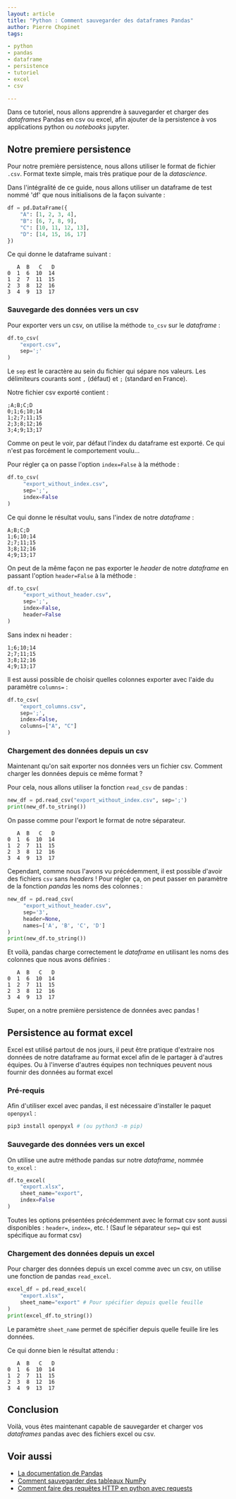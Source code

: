 ```yaml
---
layout: article
title: "Python : Comment sauvegarder des dataframes Pandas"
author: Pierre Chopinet
tags:

- python
- pandas
- dataframe
- persistence
- tutoriel
- excel
- csv

---
```


Dans ce tutoriel, nous allons apprendre à sauvegarder et charger des _dataframes_ Pandas en csv ou excel, afin
ajouter de la persistence à vos applications python ou _notebooks_ jupyter. <!--more-->

## Notre premiere persistence

Pour notre première persistence, nous allons utiliser le format de fichier `.csv`. Format texte simple, mais très
pratique pour de la _datascience_.

Dans l'intégralité de ce guide, nous allons utiliser un dataframe de test nommé 'df' que nous initialisons de la façon
suivante :

```python
df = pd.DataFrame({
    "A": [1, 2, 3, 4],
    "B": [6, 7, 8, 9],
    "C": [10, 11, 12, 13],
    "D": [14, 15, 16, 17]
})
```

Ce qui donne le dataframe suivant :

```
   A  B   C   D
0  1  6  10  14
1  2  7  11  15
2  3  8  12  16
3  4  9  13  17
```

### Sauvegarde des données vers un csv

Pour exporter vers un csv, on utilise la méthode `to_csv` sur le _dataframe_ :

```python
df.to_csv(
    "export.csv", 
    sep=';'
)
```

Le `sep` est le caractère au sein du fichier qui sépare nos valeurs. Les
délimiteurs courants sont `,` (défaut) et `;` (standard en France).

Notre fichier csv exporté contient :

```csv
;A;B;C;D
0;1;6;10;14
1;2;7;11;15
2;3;8;12;16
3;4;9;13;17
```

Comme on peut le voir, par défaut l'index du dataframe est exporté. Ce qui n'est pas forcément le comportement voulu...

Pour régler ça on passe l'option `index=False` à la méthode :

```python
df.to_csv(
     "export_without_index.csv",
     sep=';',
     index=False
)
```

Ce qui donne le résultat voulu, sans l'index de notre _dataframe_ :

```csv
A;B;C;D
1;6;10;14
2;7;11;15
3;8;12;16
4;9;13;17
```

On peut de la même façon ne pas exporter le _header_ de notre _dataframe_ en passant l'option `header=False` à la
méthode :

```python
df.to_csv(
     "export_without_header.csv",
     sep=';', 
     index=False,
     header=False
)
```

Sans index ni header :

```csv
1;6;10;14
2;7;11;15
3;8;12;16
4;9;13;17
```

Il est aussi possible de choisir quelles colonnes exporter avec l'aide du paramètre `columns=` :

```python
df.to_csv(
    "export_columns.csv",
    sep=';',
    index=False,
    columns=["A", "C"]
)
```

### Chargement des données depuis un csv

Maintenant qu'on sait exporter nos données vers un fichier csv.
Comment charger les données depuis ce même format ?

Pour cela, nous allons utiliser la fonction `read_csv` de pandas :

```python
new_df = pd.read_csv("export_without_index.csv", sep=';')
print(new_df.to_string())
```
On passe comme pour l'export le format de notre séparateur.

```
   A  B   C   D
0  1  6  10  14
1  2  7  11  15
2  3  8  12  16
3  4  9  13  17
```

Cependant, comme nous l'avons vu précédemment, il est possible d'avoir des fichiers `csv` sans _headers_ !
Pour régler ça, on peut passer en paramètre de la fonction _pandas_ les noms des colonnes :

```python
new_df = pd.read_csv(
     "export_without_header.csv",
     sep='3',
     header=None,
     names=['A', 'B', 'C', 'D']
)
print(new_df.to_string())
```

Et voilà, pandas charge correctement le _dataframe_ en utilisant les noms des colonnes que nous avons définies :

```
   A  B   C   D
0  1  6  10  14
1  2  7  11  15
2  3  8  12  16
3  4  9  13  17
```

Super, on a notre première persistence de données avec pandas !

## Persistence au format excel

Excel est utilisé partout de nos jours, il peut être pratique d'extraire nos données de notre dataframe au format excel
afin de le partager à d'autres équipes.
Ou à l'inverse d'autres équipes non techniques peuvent nous fournir des données au format excel

### Pré-requis

Afin d'utiliser excel avec pandas, il est nécessaire d'installer le paquet `openpyxl` :

```Bash
pip3 install openpyxl # (ou python3 -m pip)
```

### Sauvegarde des données vers un excel

On utilise une autre méthode pandas sur notre _dataframe_, nommée `to_excel` :

```python
df.to_excel(
    "export.xlsx",
    sheet_name="export",
    index=False
)
```

Toutes les options présentées précédemment avec le format csv sont aussi disponibles : `header=`, `index=`, etc. ! 
(Sauf le séparateur `sep=` qui est spécifique au format csv)

### Chargement des données depuis un excel

Pour charger des données depuis un excel comme avec un csv, on utilise une fonction de pandas `read_excel`.

```python
excel_df = pd.read_excel(
    "export.xlsx",
    sheet_name="export" # Pour spécifier depuis quelle feuille
)
print(excel_df.to_string())
```

Le paramètre `sheet_name` permet de spécifier depuis quelle feuille lire les données.

Ce qui donne bien le résultat attendu :

```
   A  B   C   D
0  1  6  10  14
1  2  7  11  15
2  3  8  12  16
3  4  9  13  17
```

## Conclusion

Voilà, vous êtes maintenant capable de sauvegarder et charger vos _dataframes_ pandas avec des fichiers excel ou csv.

## Voir aussi

- [La documentation de Pandas](https://pandas.pydata.org/docs/)
- [Comment sauvegarder des tableaux NumPy](https://blog.jaaj.dev/2022/01/25/Comment-sauvegarder-un-tableau-numpy.html)
- [Comment faire des requêtes HTTP en python avec requests](https://blog.jaaj.dev/2020/05/22/Comment-faire-des-requetes-http-en-python-avec-requests.html)
